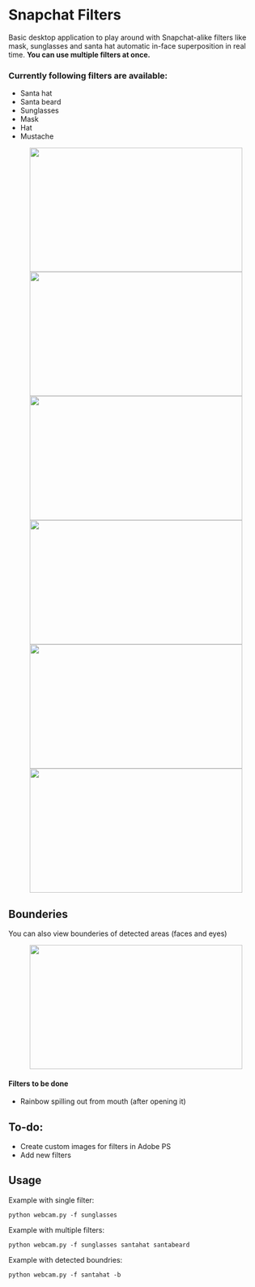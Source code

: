 # Snapchat Filters
Basic desktop application to play around with Snapchat-alike filters like mask, sunglasses and santa hat automatic in-face superposition in real time.
**You can use multiple filters at once.**

### Currently following filters are available:
* Santa hat
* Santa beard
* Sunglasses
* Mask 
* Hat
* Mustache

<p align="center">
  <img width="420" height="245" src="https://i.imgur.com/bcMhy6o.png">
  <img width="420" height="245" src="https://i.imgur.com/iRJsu0g.png">
  <img width="420" height="245" src="https://i.imgur.com/gd4ALDU.png">
  <img width="420" height="245" src="https://i.imgur.com/0Z2xSyK.png">
  <img width="420" height="245" src="https://i.imgur.com/iKEqapx.png">
  <img width="420" height="245" src="https://i.imgur.com/Br3VM9P.png">
</p>

## Bounderies
You can also view bounderies of detected areas (faces and eyes)
<p align="center">
  <img width="420" height="245" src="https://i.imgur.com/ipMHmKi.png">
</p>

#### Filters to be done
* Rainbow spilling out from mouth (after opening it)

## To-do:
* Create custom images for filters in Adobe PS
* Add new filters

## Usage
Example with single filter:
```
python webcam.py -f sunglasses
```
Example with multiple filters:
```
python webcam.py -f sunglasses santahat santabeard
```
Example with detected boundries:
```
python webcam.py -f santahat -b
```
